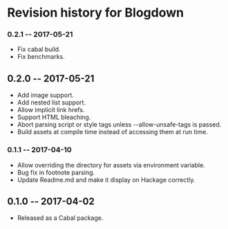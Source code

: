 # Revision history for Blogdown

### 0.2.1 -- 2017-05-21

* Fix cabal build.
* Fix benchmarks.

## 0.2.0 -- 2017-05-21

* Add image support.
* Add nested list support.
* Allow implicit link hrefs.
* Support HTML bleaching.
* Abort parsing script or style tags unless --allow-unsafe-tags is passed.
* Build assets at compile time instead of accessing them at run time.

### 0.1.1 -- 2017-04-10

* Allow overriding the directory for assets via environment variable.
* Bug fix in footnote parsing.
* Update Readme.md and make it display on Hackage correctly.

## 0.1.0  -- 2017-04-02

* Released as a Cabal package.

